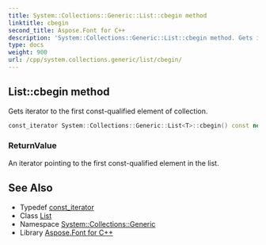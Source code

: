 ```yaml
---
title: System::Collections::Generic::List::cbegin method
linktitle: cbegin
second_title: Aspose.Font for C++
description: 'System::Collections::Generic::List::cbegin method. Gets iterator to the first const-qualified element of collection in C++.'
type: docs
weight: 900
url: /cpp/system.collections.generic/list/cbegin/
---
```

## List::cbegin method


Gets iterator to the first const-qualified element of collection.

```cpp
const_iterator System::Collections::Generic::List<T>::cbegin() const noexcept
```


### ReturnValue

An iterator pointing to the first const-qualified element in the list.

## See Also

* Typedef [const_iterator](../const_iterator/)
* Class [List](../)
* Namespace [System::Collections::Generic](../../)
* Library [Aspose.Font for C++](../../../)
